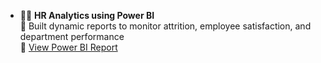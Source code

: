 - 🧑‍💼 **HR Analytics using Power BI**  
  📌 Built dynamic reports to monitor attrition, employee satisfaction, and department performance  
  🔗 [View Power BI Report](https://github.com/vamshireddy14/Hr-analytics/blob/main/HR%20Analytics%20%20Project.pbix)
